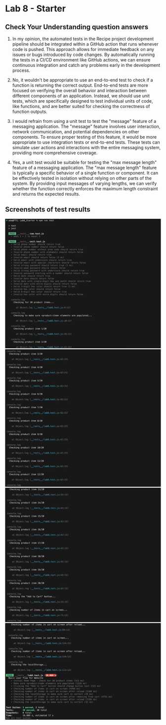 # Lab 8 - Starter
## Check Your Understanding question answers
1. In my opinion, the automated tests in the Recipe project development pipeline should be integrated within a GitHub action that runs whenever code is pushed. This approach allows for immediate feedback on any issues or bugs introduced by code changes. By automatically running the tests in a CI/CD environment like GitHub actions, we can ensure continuous integration and catch any problems early in the development process.

2. No, it wouldn't be appropriate to use an end-to-end test to check if a function is returning the correct output. End-to-end tests are more focused on verifying the overall behavior and interaction between different components of an application. Instead, we should use unit tests, which are specifically designed to test individual units of code, like functions, and are better suited for checking the correctness of function outputs.

3. I would refrain from using a unit test to test the "message" feature of a messaging application. The "message" feature involves user interaction, network communication, and potential dependencies on other components. To ensure proper testing of this feature, it would be more appropriate to use integration tests or end-to-end tests. These tests can simulate user actions and interactions with the entire messaging system, providing more comprehensive coverage.

4. Yes, a unit test would be suitable for testing the "max message length" feature of a messaging application. The "max message length" feature is typically a specific behavior of a single function or component. It can be effectively tested in isolation without relying on other parts of the system. By providing input messages of varying lengths, we can verify whether the function correctly enforces the maximum length constraint and returns the expected results.

## Screenshots of test results
![1](screenshots/01.png)
![2](screenshots/02.png)
![3](screenshots/03.png)
![4](screenshots/04.png)
